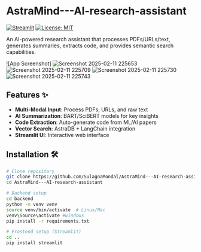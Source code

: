 # AstraMind---AI-research-assistant



[![Streamlit](https://static.streamlit.io/badges/streamlit_badge_black_white.svg)](https://your-streamlit-app.streamlit.app/)
[![License: MIT](https://img.shields.io/badge/License-MIT-yellow.svg)](https://opensource.org/licenses/MIT)

An AI-powered research assistant that processes PDFs/URLs/text, generates summaries, extracts code, and provides semantic search capabilities.

![App Screenshot]
![Screenshot 2025-02-11 225653](https://github.com/user-attachments/assets/d908c3ec-3291-492b-8bb7-21595a2ab873)
![Screenshot 2025-02-11 225709](https://github.com/user-attachments/assets/0d553433-9493-4425-a848-856320440166)
![Screenshot 2025-02-11 225730](https://github.com/user-attachments/assets/8ff0ea4a-f38e-4696-b84a-ec76a52e8355)
![Screenshot 2025-02-11 225743](https://github.com/user-attachments/assets/c8eee42c-12f9-4712-be7f-9e14b7653c4e)



## Features ✨

- **Multi-Modal Input**: Process PDFs, URLs, and raw text
- **AI Summarization**: BART/SciBERT models for key insights
- **Code Extraction**: Auto-generate code from ML/AI papers
- **Vector Search**: AstraDB + LangChain integration
- **Streamlit UI**: Interactive web interface

## Installation 🛠️
```bash
# Clone repository
git clone https://github.com/SulagnaMondal/AstraMind---AI-research-assistant.git
cd AstraMind---AI-research-assistant

# Backend setup
cd backend
python -m venv venv
source venv/bin/activate  # Linux/Mac
venv\Source\activate #windows
pip install -r requirements.txt

# Frontend setup (Streamlit)
cd ..
pip install streamlit
